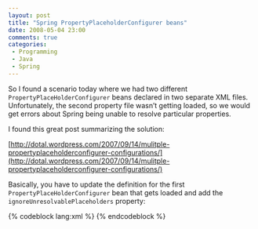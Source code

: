 ```yaml
---
layout: post
title: "Spring PropertyPlaceholderConfigurer beans"
date: 2008-05-04 23:00
comments: true
categories: 
 - Programming
 - Java
 - Spring
---
```

So I found a scenario today where we had two different `PropertyPlaceHolderConfigurer` beans declared in two separate XML files. Unfortunately, the second property file wasn’t getting loaded, so we would get errors about Spring being unable to resolve particular properties.

I found this great post summarizing the solution:

[http://dotal.wordpress.com/2007/09/14/mulitple-propertyplaceholderconfigurer-configurations/](http://dotal.wordpress.com/2007/09/14/mulitple-propertyplaceholderconfigurer-configurations/)

Basically, you have to update the definition for the first `PropertyPlaceHolderConfigurer` bean that gets loaded and add the `ignoreUnresolvablePlaceholders` property:

{% codeblock lang:xml %}
<bean id="mailProps" class="org.springframework.beans.factory.config.PropertyPlaceholderConfigurer">
         <property name="location" value="classpath:mail.properties"/>
         <property name="ignoreUnresolvablePlaceholders" value="true"/>
</bean>	
{% endcodeblock %}